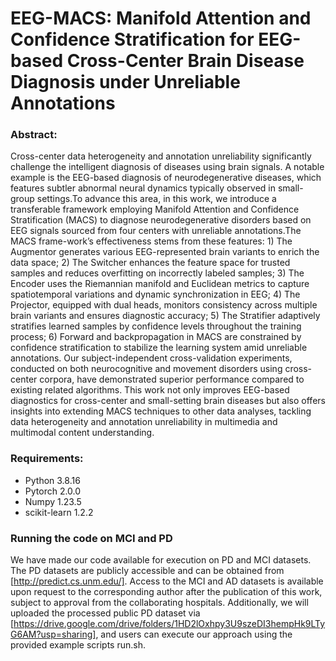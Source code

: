 # EEG-MACS: Manifold Attention and Confidence Stratification for EEG-based Cross-Center Brain Disease Diagnosis under Unreliable Annotations

### Abstract:

Cross-center data heterogeneity and annotation unreliability significantly challenge the intelligent diagnosis of diseases using brain signals. A notable example is the EEG-based diagnosis of neurodegenerative diseases, which features subtler abnormal neural dynamics typically observed in small-group settings.To advance this area, in this work, we introduce a transferable framework employing Manifold Attention and Confidence Stratification (MACS) to diagnose neurodegenerative disorders based on EEG signals sourced from four centers with unreliable annotations.The MACS frame-work’s effectiveness stems from these features: 1) The Augmentor generates various EEG-represented brain variants to enrich the data space; 2) The Switcher enhances the feature space for trusted samples and reduces overfitting on incorrectly labeled samples; 3) The Encoder uses the Riemannian manifold and Euclidean metrics to capture spatiotemporal variations and dynamic synchronization in EEG; 4) The Projector, equipped with dual heads, monitors consistency across multiple brain variants and ensures diagnostic accuracy; 5) The Stratifier adaptively stratifies learned samples by confidence levels throughout the training process; 6) Forward and backpropagation in MACS are constrained by confidence stratification to stabilize the learning system amid unreliable annotations. Our subject-independent cross-validation experiments, conducted on both neurocognitive and movement disorders using cross-center corpora, have demonstrated superior performance compared to existing related algorithms. This work not only improves EEG-based diagnostics for cross-center and small-setting brain diseases but also offers insights into extending MACS techniques to other data analyses, tackling data heterogeneity and annotation unreliability in multimedia and multimodal content understanding.


### Requirements:
* Python 3.8.16
* Pytorch 2.0.0
* Numpy 1.23.5
* scikit-learn 1.2.2


### Running the code on MCI and PD
We have made our code available for execution on PD and MCI datasets. The PD datasets are publicly accessible and can be obtained from [http://predict.cs.unm.edu/]. Access to the MCI and AD datasets is available upon request to the corresponding author after the publication of this work, subject to approval from the collaborating hospitals. Additionally, we will uploaded the processed public PD dataset via [https://drive.google.com/drive/folders/1HD2lOxhpy3U9szeDI3hempHk9LTyG6AM?usp=sharing], and users can execute our approach using the provided example scripts run.sh.

